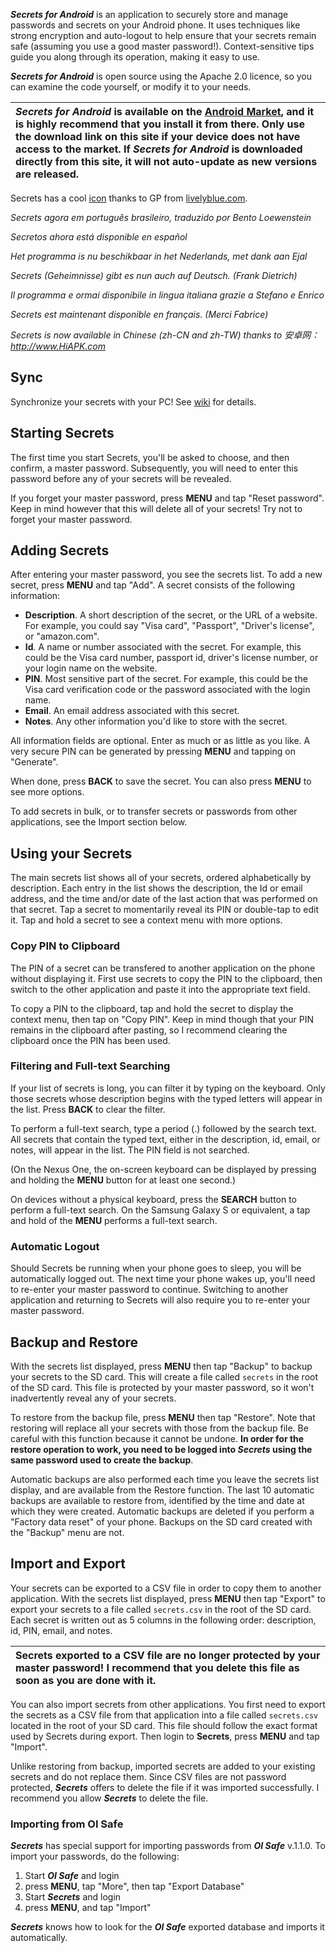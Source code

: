 _**Secrets for Android**_ is an application to securely store and manage passwords and secrets on your Android phone.  It uses techniques like strong encryption and auto-logout to help ensure that your secrets remain safe (assuming you use a good master password!).  Context-sensitive tips guide you along through its operation, making it easy to use.

_**Secrets for Android**_ is open source using the Apache 2.0 licence, so you can examine the code yourself, or modify it to your needs.

| _**Secrets for Android**_ is available on the [Android Market](https://market.android.com/details?id=net.tawacentral.roger.secrets), and it is highly recommend that you  install it from there.  Only use the download link on this site if your device does not have access to the market.  If _**Secrets for Android**_ is downloaded directly from this site, it will not auto-update as new versions are released. |
|:------------------------------------------------------------------------------------------------------------------------------------------------------------------------------------------------------------------------------------------------------------------------------------------------------------------------------------------------------------------------------------------------------------------------|

Secrets has a cool [icon](http://secrets-for-android.googlecode.com/svn/trunk/res/drawable/icon.png) thanks to GP from [livelyblue.com](http://livelyblue.com).

_Secrets agora em português brasileiro, traduzido por Bento Loewenstein_

_Secretos ahora está disponible en español_

_Het programma is nu beschikbaar in het Nederlands, met dank aan Ejal_

_Secrets (Geheimnisse) gibt es nun auch auf Deutsch. (Frank Dietrich)_

_Il programma e ormai disponibile in lingua italiana grazie a Stefano e Enrico_

_Secrets est maintenant disponible en français. (Merci Fabrice)_

_Secrets is now available in Chinese (zh-CN and zh-TW) thanks to 安卓网：http://www.HiAPK.com_



## Sync ##
Synchronize your secrets with your PC!  See [wiki](https://code.google.com/p/secrets-for-android/wiki/PCSecrets) for details.

## Starting Secrets ##
The first time you start Secrets, you'll be asked to choose, and then confirm, a master password.  Subsequently, you will need to enter this password before any of your secrets will be revealed.

If you forget your master password, press **MENU** and tap "Reset password".  Keep in mind however that this will delete all of your secrets!  Try not to forget your master password.

## Adding Secrets ##
After entering your master password, you see the secrets list.  To add a new secret, press **MENU** and tap "Add".  A secret consists of the following information:

  * **Description**.  A short description of the secret, or the URL of a website.  For example, you could say "Visa card", "Passport", "Driver's license", or "amazon.com".
  * **Id**. A name or number associated with the secret.  For example, this could be the Visa card number, passport id, driver's license number, or your login name on the website.
  * **PIN**. Most sensitive part of the secret.  For example, this could be the Visa card verification code or the password associated with the login name.
  * **Email**. An email address associated with this secret.
  * **Notes**. Any other information you'd like to store with the secret.

All information fields are optional.  Enter as much or as little as you like.  A very secure PIN can be generated by pressing **MENU** and tapping on "Generate".

When done, press **BACK** to save the secret.  You can also press **MENU** to see more options.

To add secrets in bulk, or to transfer secrets or passwords from other applications, see the Import section below.

## Using your Secrets ##
The main secrets list shows all of your secrets, ordered alphabetically by description.  Each entry in the list shows the description, the Id or email address, and the time and/or date of the last action that was performed on that secret.  Tap a secret to momentarily reveal its PIN or double-tap to edit it.  Tap and hold a secret to see a context menu with more options.

### Copy PIN to Clipboard ###
The PIN of a secret can be transfered to another application on the phone without displaying it.  First use secrets to copy the PIN to the clipboard, then switch to the other application and paste it into the appropriate text field.

To copy a PIN to the clipboard, tap and hold the secret to display the context menu, then tap on "Copy PIN".  Keep in mind though that your PIN remains in the clipboard after pasting, so I recommend clearing the clipboard once the PIN has been used.

### Filtering and Full-text Searching ###
If your list of secrets is long, you can filter it by typing on the keyboard.  Only those secrets whose description begins with the typed letters will appear in the list.  Press **BACK** to clear the filter.

To perform a full-text search, type a period (.) followed by the search text.  All secrets that contain the typed text, either in the description, id, email, or notes, will appear in the list.  The PIN field is not searched.

(On the Nexus One, the on-screen keyboard can be displayed by pressing and holding the **MENU** button for at least one second.)

On devices without a physical keyboard, press the **SEARCH** button to perform a full-text search.  On the Samsung Galaxy S or equivalent, a tap and hold of the **MENU** performs a full-text search.

### Automatic Logout ###
Should Secrets be running when your phone goes to sleep, you will be automatically logged out.  The next time your phone wakes up, you'll need to re-enter your master password to continue.  Switching to another application and returning to Secrets will also require you to re-enter your master password.

## Backup and Restore ##
With the secrets list displayed, press **MENU** then tap "Backup" to backup your secrets to the SD card.  This will create a file called `secrets` in the root of the SD card.  This file is protected by your master password, so it won't inadvertently reveal any of your secrets.

To restore from the backup file, press **MENU** then tap "Restore".  Note that restoring will replace all your secrets with those from the backup file.  Be careful with this function because it cannot be undone.  **In order for the restore operation to work, you need to be logged into _Secrets_ using the same password used to create the backup**.

Automatic backups are also performed each time you leave the secrets list display, and are available from the Restore function.  The last 10 automatic backups are available to restore from, identified by the time and date at which they were created.  Automatic backups are deleted if you perform a "Factory data reset" of your phone.  Backups on the SD card created with the "Backup" menu are not.

## Import and Export ##
Your secrets can be exported to a CSV file in order to copy them to another application.  With the secrets list displayed, press **MENU** then tap "Export" to export your secrets to a file called `secrets.csv` in the root of the SD card.  Each secret is written out as 5 columns in the following order: description, id, PIN, email, and notes.

| **Secrets exported to a CSV file are no longer protected by your master password! I recommend that you delete this file as soon as you are done with it.** |
|:-----------------------------------------------------------------------------------------------------------------------------------------------------------|

You can also import secrets from other applications.  You first need to export the secrets as a CSV file from that application into a file called `secrets.csv` located in the root of your SD card.  This file should follow the exact format used by Secrets during export.  Then login to **Secrets**, press **MENU** and tap "Import".

Unlike restoring from backup, imported secrets are added to your existing secrets and do not replace them.  Since CSV files are not password protected, _**Secrets**_ offers to delete the file if it was imported successfully.  I recommend you allow _**Secrets**_ to delete the file.

### Importing from OI Safe ###
_**Secrets**_ has special support for importing passwords from _**OI Safe**_ v.1.1.0.  To import your passwords, do the following:

  1. Start _**OI Safe**_ and login
  1. press **MENU**, tap "More", then tap "Export Database"
  1. Start _**Secrets**_ and login
  1. press **MENU**, and tap "Import"

_**Secrets**_ knows how to look for the _**OI Safe**_ exported database and imports it automatically.
